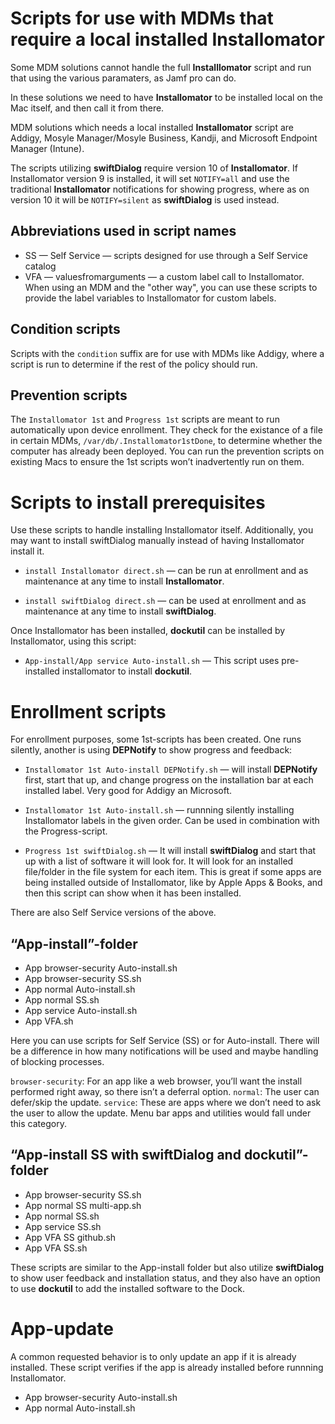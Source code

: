 # Scripts for use with MDMs that require a local installed __Installomator__

Some MDM solutions cannot handle the full __Installlomator__ script and run that using the various paramaters, as Jamf pro can do.

In these solutions we need to have __Installomator__ to be installed local on the Mac itself, and then call it from there.

MDM solutions which needs a local installed __Installomator__ script are Addigy, Mosyle Manager/Mosyle Business, Kandji, and Microsoft Endpoint Manager (Intune).

The scripts utilizing __swiftDialog__  require version 10 of __Installomator__. If Installomator version 9 is installed, it will set `NOTIFY=all` and use the traditional __Installomator__ notifications for showing progress, where as on version 10 it will be `NOTIFY=silent` as __swiftDialog__ is used instead.

## Abbreviations used in script names

- SS — Self Service — scripts designed for use through a Self Service catalog
- VFA — valuesfromarguments — a custom label call to Installomator. When using an MDM and the "other way", you can use these scripts to provide the label variables to Installomator for custom labels.

## Condition scripts

Scripts with the `condition` suffix are for use with MDMs like Addigy, where a script is run to determine if the rest of the policy should run.

## Prevention scripts

The `Installomator 1st` and `Progress 1st` scripts are meant to run automatically upon device enrollment. They check for the existance of a file in certain MDMs, `/var/db/.Installomator1stDone`, to determine whether the computer has already been deployed. You can run the prevention scripts on existing Macs to ensure the 1st scripts won’t inadvertently run on them.

# Scripts to install prerequisites

Use these scripts to handle installing Installomator itself. Additionally, you may want to install swiftDialog manually instead of having Installomator install it.

- `install Installomator direct.sh` — can be run at enrollment and as maintenance at any time to install __Installomator__.

- `install swiftDialog direct.sh` — can be used at enrollment and as maintenance at any time to install __swiftDialog__.

Once Installomator has been installed, __dockutil__ can be installed by Installomator, using this script:

- `App-install/App service Auto-install.sh` — This script uses pre-installed installomator to install __dockutil__.

# Enrollment scripts

For enrollment purposes, some 1st-scripts has been created. One runs silently, another is using __DEPNotify__ to show progress and feedback:

- `Installomator 1st Auto-install DEPNotify.sh` — will install __DEPNotify__ first, start that up, and change progress on the installation bar at each installed label. Very good for Addigy an Microsoft.

- `Installomator 1st Auto-install.sh` — runnning silently installing Installomator labels in the given order. Can be used in combination with the Progress-script.

- `Progress 1st swiftDialog.sh` — It will install __swiftDialog__ and start that up with a list of software it will look for. It will look for an installed file/folder in the file system for each item. This is great if some apps are being installed outside of Installomator, like by Apple Apps & Books, and then this script can show when it has been installed. 

There are also Self Service versions of the above.

## “App-install”-folder

- App browser-security Auto-install.sh
- App browser-security SS.sh
- App normal Auto-install.sh
- App normal SS.sh
- App service Auto-install.sh
- App VFA.sh

Here you can use scripts for Self Service (SS) or for Auto-install. There will be a difference in how many notifications will be used and maybe handling of blocking processes.

`browser-security`: For an app like a web browser, you’ll want the install performed right away, so there isn’t a deferral option.
`normal`: The user can defer/skip the update.
`service`: These are apps where we don’t need to ask the user to allow the update. Menu bar apps and utilities would fall under this category.

## “App-install SS with swiftDialog and dockutil”-folder

- App browser-security SS.sh
- App normal SS multi-app.sh
- App normal SS.sh
- App service SS.sh
- App VFA SS github.sh
- App VFA SS.sh

These scripts are similar to the App-install folder but also utilize __swiftDialog__ to show user feedback and installation status, and they also have an option to use __dockutil__ to add the installed software to the Dock.

# App-update

A common requested behavior is to only update an app if it is already installed. These script verifies if the app is already installed before runnning Installomator.

- App browser-security Auto-install.sh
- App normal Auto-install.sh
